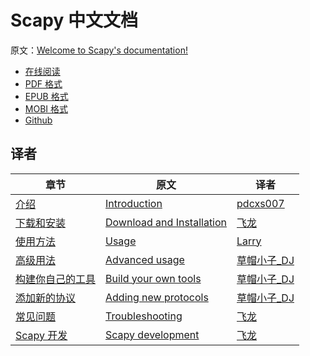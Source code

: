 # Scapy 中文文档

原文：[Welcome to Scapy's documentation!](http://www.secdev.org/projects/scapy/doc/)

+ [在线阅读](https://www.gitbook.com/book/wizardforcel/scapy-docs/details)
+ [PDF 格式](https://www.gitbook.com/download/pdf/book/wizardforcel/scapy-docs)
+ [EPUB 格式](https://www.gitbook.com/download/epub/book/wizardforcel/scapy-docs)
+ [MOBI 格式](https://www.gitbook.com/download/mobi/book/wizardforcel/scapy-docs)
+ [Github](https://github.com/wizardforcel/scapy-docs-zh)

## 译者

| 章节 | 原文 | 译者 |
| --- | --- | --- |
| [介绍](1.md) | [Introduction](http://www.secdev.org/projects/scapy/doc/introduction.html) | [pdcxs007](http://blog.csdn.net/pdcxs007/) |
| [下载和安装](2.md) | [Download and Installation](http://www.secdev.org/projects/scapy/doc/installation.html) | [飞龙](https://github.com/wizardforcel) |
| [使用方法](3.md) | [Usage](http://www.secdev.org/projects/scapy/doc/usage.html) | [Larry](https://github.com/Larryxi) |
| [高级用法](4.md) | [Advanced usage](http://www.secdev.org/projects/scapy/doc/advanced_usage.html) | [草帽小子_DJ](http://blog.csdn.net/dj1174232716/) |
| [构建你自己的工具](5.md) | [Build your own tools](http://www.secdev.org/projects/scapy/doc/extending.html) | [草帽小子_DJ](http://blog.csdn.net/dj1174232716/) |
| [添加新的协议](6.md) | [Adding new protocols](http://www.secdev.org/projects/scapy/doc/build_dissect.html) | [草帽小子_DJ](http://blog.csdn.net/dj1174232716/) |
| [常见问题](7.md) | [Troubleshooting](http://www.secdev.org/projects/scapy/doc/troubleshooting.html) | [飞龙](https://github.com/wizardforcel) |
| [Scapy 开发](8.md) | [Scapy development](http://www.secdev.org/projects/scapy/doc/development.html) | [飞龙](https://github.com/wizardforcel) |
